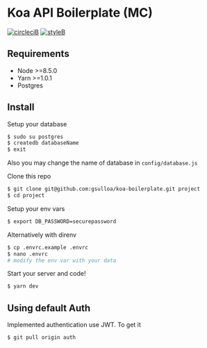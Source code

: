 # Koa API Boilerplate (MC)

[![circleciB]][circleciL]
[![styleB]][styleL]


## Requirements
- Node >=8.5.0
- Yarn >=1.0.1
- Postgres

## Install

Setup your database
```sh
$ sudo su postgres
$ createdb databaseName
$ exit
```
Also you may change the name of database in `config/database.js`

Clone this repo
```sh
$ git clone git@github.com:gsulloa/koa-boilerplate.git project
$ cd project
```

Setup your env vars
```sh
$ export DB_PASSWORD=securepassword
```
Alternatively with direnv
```sh
$ cp .envrc.example .envrc
$ nano .envrc
# modify the env var with your data
```

Start your server and code!
```sh
$ yarn dev
```

## Using default Auth

Implemented authentication use JWT.
To get it
```sh
$ git pull origin auth
```

<!-- Badges -->

[circleciL]:https://circleci.com/gh/gsulloa/koa-boilerplate
[circleciB]:https://circleci.com/gh/gsulloa/koa-boilerplate.svg?style=svg

[styleL]:https://github.com/prettier/prettier
[styleB]:https://img.shields.io/badge/code%20style-prettier-brightgreen.svg?style=flat